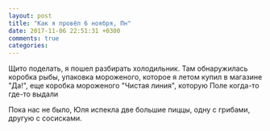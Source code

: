 ```yaml
---
layout: post
title: "Как я провёл 6 ноября, Пн"
date: 2017-11-06 22:51:31 +0300
comments: true
categories: 
---
```


Щито поделать, я пошел разбирать холодильник. Там обнаружилась коробка рыбы, упаковка мороженого, которое я летом купил в магазине "Да!", еще коробка мороженого "Чистая линия", которую Поле когда-то где-то выдали

Пока нас не было, Юля испекла две большие пиццы, одну с грибами, другую с сосисками.